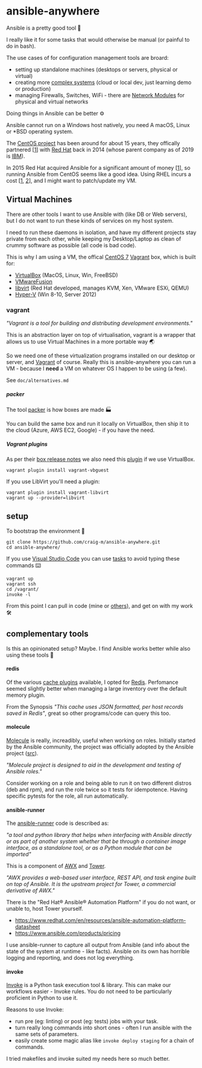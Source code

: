 # ansible-anywhere

Ansible is a pretty good tool 🔧

I really like it for some tasks that would otherwise be manual (or painful to do in bash).

The use cases of for configuration management tools are broard:

* setting up standalone machines (desktops or servers, physical or virtual)
* creating more [complex systems](https://github.com/donnemartin/system-design-primer) (cloud or local dev, just learning demo or production)
* managing Firewalls, Switches, WiFi - there are [Network Modules](https://docs.ansible.com/ansible/latest/network/index.html) for physical and virtual networks

Doing things in Ansible can be better ⚙️

Ansible cannot run on a Windows host natively, you need A macOS, Linux or *BSD operating system.

The [CentOS project](https://en.wikipedia.org/wiki/CentOS) has been around for about 15 years, they  offically partnered [[1](https://www.redhat.com/en/about/press-releases/red-hat-and-centos-join-forces)] with [Red Hat](https://en.wikipedia.org/wiki/Red_Hat) back in 2014 (whose parent company as of 2019 is [IBM](https://en.wikipedia.org/wiki/IBM)).

In 2015 Red Hat acquired Ansible for a significant amount of money [[1](https://www.redhat.com/en/about/press-releases/red-hat-acquire-it-automation-and-devops-leader-ansible)], so running Ansible from CentOS seems like a good idea. Using RHEL incurs a cost [[1](https://access.redhat.com/articles/11258), [2](https://www.redhat.com/en/resources/Linux-rhel-subscription-guide)], and I might want to patch/update my VM.


## Virtual Machines

There are other tools I want to use Ansible with (like DB or Web servers), but I do not want to run these kinds of services on my host system.

I need to run these daemons in isolation, and have my different projects stay private from each other, while keeping my Desktop/Laptop as clean of crummy software as possible (all code is bad code).

This is why I am using a VM, the offical [CentOS 7](https://app.vagrantup.com/centos/boxes/7/versions/1905.1) [Vagrant](https://github.com/hashicorp/vagrant) box, which is built for:

* [VirtualBox](https://www.virtualbox.org/) (MacOS, Linux, Win, FreeBSD)
* [VMwareFusion](https://www.vmware.com/au/products/fusion.html)
* [libvirt](https://en.wikipedia.org/wiki/Libvirt) (Red Hat developed, manages KVM, Xen, VMware ESXi, QEMU)
* [Hyper-V](https://docs.microsoft.com/en-us/windows-server/virtualization/hyper-v/hyper-v-technology-overview) (Win 8-10, Server 2012)


### vagrant

_"Vagrant is a tool for building and distributing development environments."_

This is an abstraction layer on top of virtualisation, vagrant is a wrapper that allows us to use Virtual Machines in a more portable way 🌏

So we need one of these virtualization programs installed on our desktop or server, and [Vagrant](https://www.vagrantup.com/downloads.html) of course. Really this is ansible-anywhere you can run a VM - because I **need** a VM on whatever OS I happen to be using (a few). 

See `doc/alternatives.md`

##### packer

The tool [packer](https://packer.io/) is how boxes are made 🏭

You can build the same box and run it locally on VirtualBox, then ship it to the cloud (Azure, AWS EC2, Google) - if you have the need.


##### Vagrant plugins

As per their [box release notes](https://blog.centos.org/2019/07/updated-centos-vagrant-images-available-v1905-01/) we also need this [plugin](https://www.vagrantup.com/docs/plugins/) if we use VirtualBox.

```
vagrant plugin install vagrant-vbguest
```

If you use LibVirt you'll need a plugin:

```
vagrant plugin install vagrant-libvirt
vagrant up --provider=libvirt
```


## setup

To bootstrap the environment 🚀

```
git clone https://github.com/craig-m/ansible-anywhere.git
cd ansible-anywhere/
```

If you use [Visual Studio Code](https://code.visualstudio.com/) you can use [tasks](https://code.visualstudio.com/docs/editor/tasks) to avoid typing these commands ⌨️

```
vagrant up
vagrant ssh
cd /vagrant/
invoke -l
```


From this point I can pull in code  (mine or [others](https://galaxy.ansible.com/)), and get on with my work 🛠


## complementary tools

Is this an opinionated setup? Maybe. I find Ansible works better while also using these tools 🤹


#### redis

Of the various [cache plugins](https://docs.ansible.com/ansible/latest/plugins/cache.html) available, I opted for [Redis](https://redis.io/). Perfomance seemed slightly better when managing a large inventory over the default memory plugin.

From the Synopsis _"This cache uses JSON formatted, per host records saved in Redis"_, great so other programs/code can query this too.


#### molecule

[Molecule](https://molecule.readthedocs.io/en/latest/) is really, increadibly, useful when working on roles. Initially started by the Ansible community, the project was officially adopted by the Ansible project ([src](https://www.ansible.com/practical-ansible-testing-with-molecule)).

_"Molecule project is designed to aid in the development and testing of Ansible roles."_

Consider working on a role and being able to run it on two different distros (deb and rpm), and run the role twice so it tests for idempotence. Having specific pytests for the role, all run automatically.


#### ansible-runner

The [ansible-runner](https://github.com/ansible/ansible-runner) code is described as:

_"a tool and python library that helps when interfacing with Ansible directly or as part of another system whether that be through a container image interface, as a standalone tool, or as a Python module that can be imported"_

This is a component of [AWX](https://github.com/ansible/awx) and [Tower](https://www.ansible.com/products/tower).

_"AWX provides a web-based user interface, REST API, and task engine built on top of Ansible. It is the upstream project for Tower, a commercial derivative of AWX."_


There is the "Red Hat® Ansible® Automation Platform" if you do not want, or unable to, host Tower yourself.

* https://www.redhat.com/en/resources/ansible-automation-platform-datasheet
* https://www.ansible.com/products/pricing


I use ansible-runner to capture all output from Ansible (and info about the state of the system at runtime - like facts). Ansible on its own has horrible logging and reporting, and does not log everything.


#### invoke

[Invoke](http://www.pyinvoke.org/) is a Python task execution tool & library. This can make our workflows easier - Invoke rules. You do not need to be particularly proficient in Python to use it.

Reasons to use Invoke:

* run pre (eg: linting) or post (eg: tests) jobs with your task.
* turn really long commands into short ones - often I run ansible with the same sets of parameters.
* easily create some magic alias like `invoke deploy staging` for a chain of commands.

I tried makefiles and invoke suited my needs here so much better.